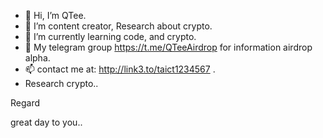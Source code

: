 - 👋 Hi, I’m QTee.
- 👀 I’m content creator, Research about crypto.
- 🌱 I’m currently learning code, and crypto.
- 💞️ My telegram group https://t.me/QTeeAirdrop for information airdrop alpha.
- 📫 contact me at: http://link3.to/taict1234567 .
- Research crypto..
<!--
 ✨ special ✨ repository because its `README.md` (this file) appears on your GitHub profile.
You can click the Preview link to take a look at your changes.
--> Regard
great day to you..
